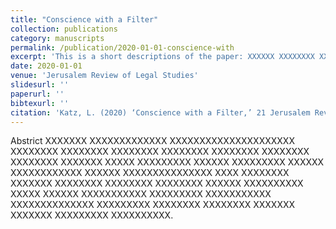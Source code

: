 ```yaml
---
title: "Conscience with a Filter"
collection: publications
category: manuscripts
permalink: /publication/2020-01-01-conscience-with
excerpt: 'This is a short descriptions of the paper: XXXXXX XXXXXXXX XXXXXXXXXXX XXXXX XXXXXXX XXXXXXXXXXXXX XXXXXX XXXXXXXX XXXXXXXXX XXXXXXXXX XXXXXXXX XXXXXXXXX.'
date: 2020-01-01
venue: 'Jerusalem Review of Legal Studies'
slidesurl: ''
paperurl: ''
bibtexurl: ''
citation: 'Katz, L. (2020) ‘Conscience with a Filter,’ 21 Jerusalem Review of Legal Studies 22'
---
```

Abstrict XXXXXXX XXXXXXXXXXXXX XXXXXXXXXXXXXXXXXXXXX XXXXXXXX XXXXXXXX XXXXXXXX XXXXXXXX XXXXXXXX XXXXXXXX XXXXXXXX XXXXXXX XXXXX XXXXXXXXX XXXXXX XXXXXXXXX XXXXXX XXXXXXXXXXXX XXXXXX XXXXXXXXXXXXXXX XXXX XXXXXXXX XXXXXXX XXXXXXXX XXXXXXXX XXXXXXXX XXXXXX XXXXXXXXXX XXXXX XXXXXX XXXXXXXXXXX XXXXXXXXX XXXXXXXXXXX XXXXXXXXXXXXXX XXXXXXXXX XXXXXXXX XXXXXXXX XXXXXXX XXXXXXX XXXXXXXXX XXXXXXXXXX.

